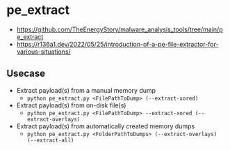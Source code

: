 # pe_extract
- https://github.com/TheEnergyStory/malware_analysis_tools/tree/main/pe_extract
- https://r136a1.dev/2022/05/25/introduction-of-a-pe-file-extractor-for-various-situations/

## Usecase
- Extract payload(s) from a manual memory dump
  - `python pe_extract.py <FilePathToDump> (--extract-xored)`
- Extract payload(s) from on-disk file(s)
  - `python pe_extract.py <FilePathToDump> --extract-xored (--extract-overlays)`
- Extract payload(s) from automatically created memory dumps
  - `python pe_extract.py <FolderPathToDumps> (--extract-overlays) (--extract-all)`
